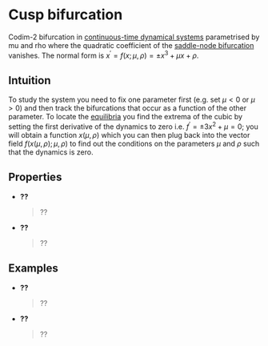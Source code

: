 # Cusp bifurcation 
Codim-2 bifurcation in [continuous-time dynamical systems](ContinuousDynamicalSystems.md) parametrised by mu and rho where the quadratic coefficient of the [saddle-node bifurcation](SaddleNodeBifurcation.md) vanishes. 
The normal form is $x^{'}=f(x;\mu,\rho)=\pm x^3 +\mu x + \rho$. 

## Intuition
To study the system you need to fix one parameter first (e.g. set $\mu<0$ or $\mu>0$) and then track the bifurcations that occur as a function of the other parameter.
To locate the [equilibria](Equilibrium.md) you find the extrema of the cubic by setting the first derivative of the dynamics to zero i.e. $f^{'}=\pm3x^2 + \mu=0$; you will obtain a function $x(\mu,\rho)$ which you can then plug back into the vector field $f(x(\mu,\rho);\mu,\rho)$ to find out the conditions on the parameters $\mu$ and $\rho$ such that the dynamics is zero.

## Properties
* __??__
  > ??
* __??__
  > ??

## Examples
* __??__
  > ??
* __??__
  > ??
